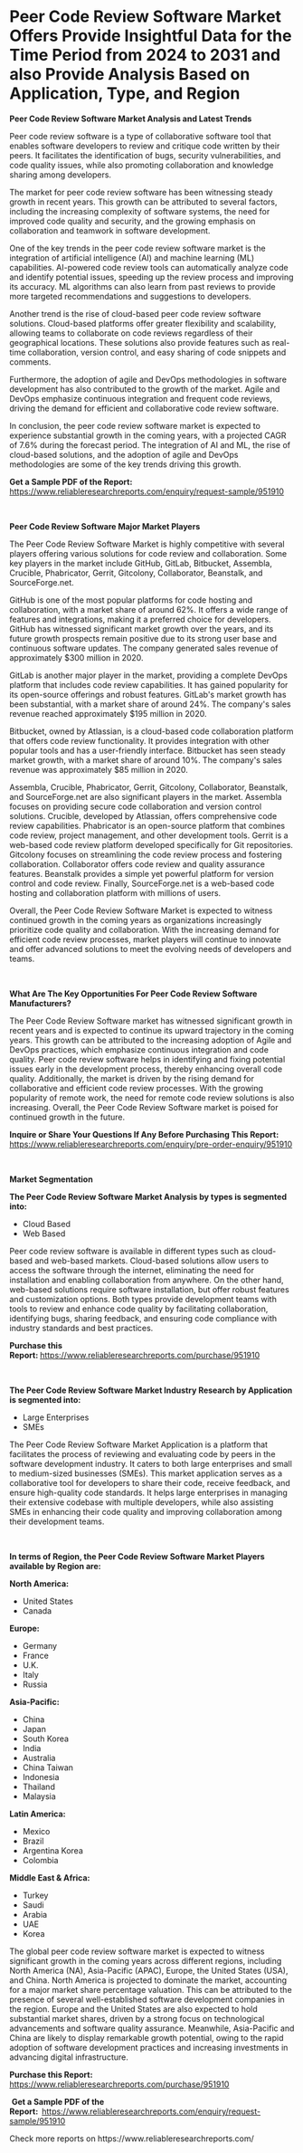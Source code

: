 <p><h1>Peer Code Review Software Market Offers Provide Insightful Data for the Time Period from 2024 to 2031 and also Provide Analysis Based on Application, Type, and Region</h1></p><p><strong>Peer Code Review Software Market Analysis and Latest Trends</strong></p>
<p><p>Peer code review software is a type of collaborative software tool that enables software developers to review and critique code written by their peers. It facilitates the identification of bugs, security vulnerabilities, and code quality issues, while also promoting collaboration and knowledge sharing among developers.</p><p>The market for peer code review software has been witnessing steady growth in recent years. This growth can be attributed to several factors, including the increasing complexity of software systems, the need for improved code quality and security, and the growing emphasis on collaboration and teamwork in software development.</p><p>One of the key trends in the peer code review software market is the integration of artificial intelligence (AI) and machine learning (ML) capabilities. AI-powered code review tools can automatically analyze code and identify potential issues, speeding up the review process and improving its accuracy. ML algorithms can also learn from past reviews to provide more targeted recommendations and suggestions to developers.</p><p>Another trend is the rise of cloud-based peer code review software solutions. Cloud-based platforms offer greater flexibility and scalability, allowing teams to collaborate on code reviews regardless of their geographical locations. These solutions also provide features such as real-time collaboration, version control, and easy sharing of code snippets and comments.</p><p>Furthermore, the adoption of agile and DevOps methodologies in software development has also contributed to the growth of the market. Agile and DevOps emphasize continuous integration and frequent code reviews, driving the demand for efficient and collaborative code review software.</p><p>In conclusion, the peer code review software market is expected to experience substantial growth in the coming years, with a projected CAGR of 7.6% during the forecast period. The integration of AI and ML, the rise of cloud-based solutions, and the adoption of agile and DevOps methodologies are some of the key trends driving this growth.</p></p>
<p><strong>Get a Sample PDF of the Report:&nbsp;</strong> <a href="https://www.reliableresearchreports.com/enquiry/request-sample/951910">https://www.reliableresearchreports.com/enquiry/request-sample/951910</a></p>
<p>&nbsp;</p>
<p><strong>Peer Code Review Software Major Market Players</strong></p>
<p><p>The Peer Code Review Software Market is highly competitive with several players offering various solutions for code review and collaboration. Some key players in the market include GitHub, GitLab, Bitbucket, Assembla, Crucible, Phabricator, Gerrit, Gitcolony, Collaborator, Beanstalk, and SourceForge.net.</p><p>GitHub is one of the most popular platforms for code hosting and collaboration, with a market share of around 62%. It offers a wide range of features and integrations, making it a preferred choice for developers. GitHub has witnessed significant market growth over the years, and its future growth prospects remain positive due to its strong user base and continuous software updates. The company generated sales revenue of approximately $300 million in 2020.</p><p>GitLab is another major player in the market, providing a complete DevOps platform that includes code review capabilities. It has gained popularity for its open-source offerings and robust features. GitLab's market growth has been substantial, with a market share of around 24%. The company's sales revenue reached approximately $195 million in 2020.</p><p>Bitbucket, owned by Atlassian, is a cloud-based code collaboration platform that offers code review functionality. It provides integration with other popular tools and has a user-friendly interface. Bitbucket has seen steady market growth, with a market share of around 10%. The company's sales revenue was approximately $85 million in 2020.</p><p>Assembla, Crucible, Phabricator, Gerrit, Gitcolony, Collaborator, Beanstalk, and SourceForge.net are also significant players in the market. Assembla focuses on providing secure code collaboration and version control solutions. Crucible, developed by Atlassian, offers comprehensive code review capabilities. Phabricator is an open-source platform that combines code review, project management, and other development tools. Gerrit is a web-based code review platform developed specifically for Git repositories. Gitcolony focuses on streamlining the code review process and fostering collaboration. Collaborator offers code review and quality assurance features. Beanstalk provides a simple yet powerful platform for version control and code review. Finally, SourceForge.net is a web-based code hosting and collaboration platform with millions of users.</p><p>Overall, the Peer Code Review Software Market is expected to witness continued growth in the coming years as organizations increasingly prioritize code quality and collaboration. With the increasing demand for efficient code review processes, market players will continue to innovate and offer advanced solutions to meet the evolving needs of developers and teams.</p></p>
<p>&nbsp;</p>
<p><strong>What Are The Key Opportunities For Peer Code Review Software Manufacturers?</strong></p>
<p><p>The Peer Code Review Software market has witnessed significant growth in recent years and is expected to continue its upward trajectory in the coming years. This growth can be attributed to the increasing adoption of Agile and DevOps practices, which emphasize continuous integration and code quality. Peer code review software helps in identifying and fixing potential issues early in the development process, thereby enhancing overall code quality. Additionally, the market is driven by the rising demand for collaborative and efficient code review processes. With the growing popularity of remote work, the need for remote code review solutions is also increasing. Overall, the Peer Code Review Software market is poised for continued growth in the future.</p></p>
<p><strong>Inquire or Share Your Questions If Any Before Purchasing This Report:</strong> <a href="https://www.reliableresearchreports.com/enquiry/pre-order-enquiry/951910">https://www.reliableresearchreports.com/enquiry/pre-order-enquiry/951910</a></p>
<p>&nbsp;</p>
<p><strong>Market Segmentation</strong></p>
<p><strong>The Peer Code Review Software Market Analysis by types is segmented into:</strong></p>
<p><ul><li>Cloud Based</li><li>Web Based</li></ul></p>
<p><p>Peer code review software is available in different types such as cloud-based and web-based markets. Cloud-based solutions allow users to access the software through the internet, eliminating the need for installation and enabling collaboration from anywhere. On the other hand, web-based solutions require software installation, but offer robust features and customization options. Both types provide development teams with tools to review and enhance code quality by facilitating collaboration, identifying bugs, sharing feedback, and ensuring code compliance with industry standards and best practices.</p></p>
<p><strong>Purchase this Report:&nbsp;</strong><a href="https://www.reliableresearchreports.com/purchase/951910">https://www.reliableresearchreports.com/purchase/951910</a></p>
<p>&nbsp;</p>
<p><strong>The Peer Code Review Software Market Industry Research by Application is segmented into:</strong></p>
<p><ul><li>Large Enterprises</li><li>SMEs</li></ul></p>
<p><p>The Peer Code Review Software Market Application is a platform that facilitates the process of reviewing and evaluating code by peers in the software development industry. It caters to both large enterprises and small to medium-sized businesses (SMEs). This market application serves as a collaborative tool for developers to share their code, receive feedback, and ensure high-quality code standards. It helps large enterprises in managing their extensive codebase with multiple developers, while also assisting SMEs in enhancing their code quality and improving collaboration among their development teams.</p></p>
<p>&nbsp;</p>
<p><strong>In terms of Region, the Peer Code Review Software Market Players available by Region are:</strong></p>
<p>
    <p> <strong> North America: </strong>
        <ul>
            <li>United States</li>
            <li>Canada</li>
        </ul>
        </p> 
    <p> <strong> Europe: </strong>
        <ul>
            <li>Germany</li>
            <li>France</li>
            <li>U.K.</li>
            <li>Italy</li>
            <li>Russia</li>
        </ul>
        </p> 
    <p> <strong> Asia-Pacific: </strong>
        <ul>
            <li>China</li>
            <li>Japan</li>
            <li>South Korea</li>
            <li>India</li>
            <li>Australia</li>
            <li>China Taiwan</li>
            <li>Indonesia</li>
            <li>Thailand</li>
            <li>Malaysia</li>
        </ul>
        </p> 
    <p> <strong> Latin America: </strong>
        <ul>
            <li>Mexico</li>
            <li>Brazil</li>
            <li>Argentina Korea</li>
            <li>Colombia</li>
        </ul>
        </p> 
    <p> <strong> Middle East & Africa: </strong>
        <ul>
            <li>Turkey</li>
            <li>Saudi</li>
            <li>Arabia</li>
            <li>UAE</li>
            <li>Korea</li>
        </ul>
    </p>
    </p>
<p><p>The global peer code review software market is expected to witness significant growth in the coming years across different regions, including North America (NA), Asia-Pacific (APAC), Europe, the United States (USA), and China. North America is projected to dominate the market, accounting for a major market share percentage valuation. This can be attributed to the presence of several well-established software development companies in the region. Europe and the United States are also expected to hold substantial market shares, driven by a strong focus on technological advancements and software quality assurance. Meanwhile, Asia-Pacific and China are likely to display remarkable growth potential, owing to the rapid adoption of software development practices and increasing investments in advancing digital infrastructure.</p></p>
<p><strong>Purchase this Report: </strong><a href="https://www.reliableresearchreports.com/purchase/951910">https://www.reliableresearchreports.com/purchase/951910</a></p>
<p>&nbsp;<strong>Get a Sample PDF of the Report:&nbsp;&nbsp;</strong><a href="https://www.reliableresearchreports.com/enquiry/request-sample/951910">https://www.reliableresearchreports.com/enquiry/request-sample/951910</a></p>
<p><strong></strong></p>
<p>Check more reports on https://www.reliableresearchreports.com/</p>